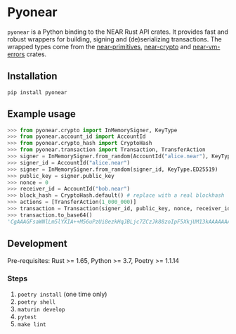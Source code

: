 # Pyonear

`pyonear` is a Python binding to the NEAR Rust API crates. It provides
fast and robust wrappers for building, signing and (de)serializing transactions.
The wrapped types come from the [near-primitives](https://crates.io/crates/near-primitives),
[near-crypto](https://crates.io/crates/near-crypto) and
[near-vm-errors](https://crates.io/crates/near-vm-errors) crates.

## Installation

```
pip install pyonear
```

## Example usage

```python
>>> from pyonear.crypto import InMemorySigner, KeyType
>>> from pyonear.account_id import AccountId
>>> from pyonear.crypto_hash import CryptoHash
>>> from pyonear.transaction import Transaction, TransferAction
>>> signer = InMemorySigner.from_random(AccountId("alice.near"), KeyType.ED25519)
>>> signer_id = AccountId("alice.near")
>>> signer = InMemorySigner.from_random(signer_id, KeyType.ED25519)
>>> public_key = signer.public_key
>>> nonce = 0
>>> receiver_id = AccountId("bob.near")
>>> block_hash = CryptoHash.default() # replace with a real blockhash
>>> actions = [TransferAction(1_000_000)]
>>> transaction = Transaction(signer_id, public_key, nonce, receiver_id, block_hash, actions).sign(signer)
>>> transaction.to_base64()
'CgAAAGFsaWNlLm5lYXIA++M56uPzUi8ezkHqJBLjc7ZCzJk88zoIpF5XkjUM13kAAAAAAAAAAAgAAABib2IubmVhcgAAAAAAAAAAAAAAAAAAAAAAAAAAAAAAAAAAAAAAAAAAAQAAAANAQg8AAAAAAAAAAAAAAAAAALK42W7t/vpUmDAgtChTUWEVvSE3cQZWRla8spN6KfNv9fWn16klROeblzH480b0a+NSL16YfnvWLnd2C9KLTQk='
```

## Development

Pre-requisites: Rust >= 1.65, Python >= 3.7, Poetry >= 1.1.14

### Steps

1. `poetry install` (one time only)
2. `poetry shell`
3. `maturin develop`
4. `pytest`
5. `make lint`
